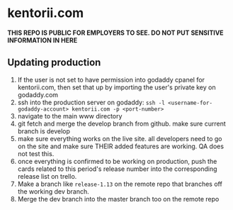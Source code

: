# kentorii.com 
**THIS REPO IS PUBLIC FOR EMPLOYERS TO SEE. DO NOT PUT SENSITIVE INFORMATION IN HERE**

## Updating production
1. If the user is not set to have permission into godaddy cpanel for kentorii.com, then set that up by importing the user's private key on godaddy.com
2. ssh into the production server on godaddy: `ssh -l <username-for-godaddy-account> kentorii.com -p <port-number>`
3. navigate to the main www directory
4. git fetch and merge the develop branch from github. make sure current branch is develop
5. make sure everything works on the live site. all developers need to go on the site and make sure THEIR added features are working. QA does not test this.
6. once everything is confirmed to be working on production, push the cards related to this period's release number into the corresponding release list on trello.
7. Make a branch like `release-1.13` on the remote repo that branches off the working dev branch.
8. Merge the dev branch into the master branch too on the remote repo
